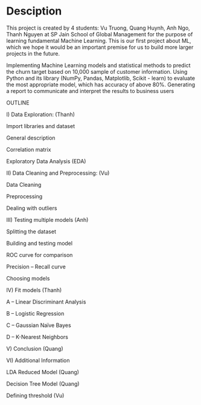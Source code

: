 # Desciption
This project is created by 4 students: Vu Truong, Quang Huynh, Anh Ngo, Thanh Nguyen at SP Jain School of Global Management for the purpose of learning fundamental Machine Learning. This is our first project about ML, which we hope it would be an important premise for us to build more larger projects in the future.

Implementing Machine Learning models and statistical methods to predict the churn target based on 10,000 sample of customer information. Using Python and its library (NumPy, Pandas, Matplotlib, Scikit - learn) to evaluate the most appropriate model, which has accuracy of above 80%. Generating a report to communicate and interpret the results to business users

OUTLINE

I) Data Exploration: (Thanh)

Import libraries and dataset

General description

Correlation matrix

Exploratory Data Analysis (EDA)

II) Data Cleaning and Preprocessing: (Vu)

Data Cleaning

Preprocessing

Dealing with outliers

III) Testing multiple models (Anh)

Splitting the dataset

Building and testing model

ROC curve for comparison

Precision – Recall curve

Choosing models

IV) Fit models (Thanh)

A – Linear Discriminant Analysis

B – Logistic Regression

C – Gaussian Naïve Bayes

D – K-Nearest Neighbors

V) Conclusion (Quang)

VI) Additional Information

LDA Reduced Model (Quang)

Decision Tree Model (Quang)

Defining threshold (Vu)
